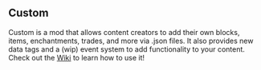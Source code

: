 ## Custom
 
Custom is a mod that allows content creators to add their own blocks, items, enchantments, trades, and more via .json files. It also provides new data tags and a (wip) event system to add functionality to your content. Check out the [Wiki](https://github.com/creoii/Custom/wiki/Home) to learn how to use it!
